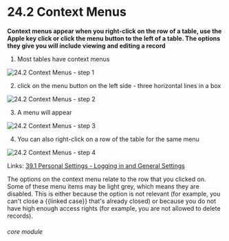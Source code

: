 # 24.2 Context Menus

**Context menus appear when you right-click on the row of a table, use the Apple key click or click the menu button to the left of a table. The options they give you will include viewing and editing a record**

1. Most tables have context menus

![24.2 Context Menus - step 1](24.2_Context_Menus_im_1.png)

2. click on the menu button on the left side - three horizontal lines in a box

![24.2 Context Menus - step 2](24.2_Context_Menus_im_2.png)

3. A menu will appear

![24.2 Context Menus - step 3](24.2_Context_Menus_im_3.png)

4. You can also right-click on a row of the table for the same menu

![24.2 Context Menus - step 4](24.2_Context_Menus_im_4.png)

Links: [39.1 Personal Settings - Logging in and General Settings](/help/index/p/39.1)

The options on the context menu relate to the row that you clicked on. Some of these menu items may be light grey, which means they are disabled. This is either because the option is not relevant (for example, you can't close a {{linked case}} that's already closed) or because you do not have high enough access rights (for example, you are not allowed to delete records). 

###### core module
